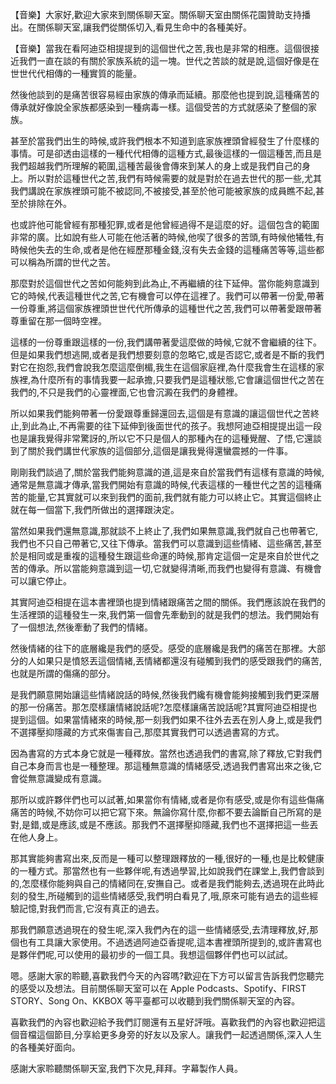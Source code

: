 【音樂】大家好,歡迎大家來到關係聊天室。關係聊天室由關係花園贊助支持播出。在關係聊天室,讓我們從關係切入,看見生命中的各種美好。

【音樂】當我在看阿迪亞相提提到的這個世代之苦,我也是非常的相應。這個很接近我們一直在談的有關於家族系統的這一塊。世代之苦談的就是說,這個好像是在世世代代相傳的一種實質的能量。

然後他談到的是痛苦很容易經由家族的傳承而延續。那麼他也提到說,這種痛苦的傳承就好像說全家族都感染到一種病毒一樣。這個受苦的方式就感染了整個的家族。

甚至於當我們出生的時候,或許我們根本不知道到底家族裡頭曾經發生了什麼樣的事情。可是卻透由這樣的一種代代相傳的這種方式,最後這樣的一個這種苦,而且是我們超越我們所理解的範圍,這種苦最後會傳來到某人的身上或是我們自己的身上。所以對於這種世代之苦,我們有時候需要的就是對於在過去世代的那一些,尤其我們講說在家族裡頭可能不被認同,不被接受,甚至於他可能被家族的成員瞧不起,甚至於排除在外。

也或許他可能曾經有那種犯罪,或者是他曾經過得不是這麼的好。這個包含的範圍非常的廣。比如說有些人可能在他活著的時候,他喫了很多的苦頭,有時候他犧牲,有時候他失去的生命,或者是他在經歷那種金錢,沒有失去金錢的這種痛苦等等,這些都可以稱為所謂的世代之苦。

那麼對於這個世代之苦如何能夠到此為止,不再繼續的往下延伸。當你能夠意識到它的時候,代表這種世代之苦,它有機會可以停在這裡了。我們可以帶著一份愛,帶著一份尊重,將這個家族裡頭世世代代所傳承的這種世代之苦,我們可以帶著愛跟帶著尊重留在那一個時空裡。

這樣的一份尊重跟這樣的一份,我們講帶著愛這麼做的時候,它就不會繼續的往下。但是如果我們想逃開,或者是我們想要刻意的忽略它,或是否認它,或者是不斷的我們對它在抱怨,我們會說我怎麼這麼倒楣,我生在這個家庭裡,為什麼我會生在這樣的家族裡,為什麼所有的事情我要一起承擔,只要我們是這種狀態,它會讓這個世代之苦在我們的,不只是我們的心靈裡面,它也會沉澱在我們的身體裡。

所以如果我們能夠帶著一份愛跟尊重歸還回去,這個是有意識的讓這個世代之苦終止,到此為止,不再需要的往下延伸到後面世代的孩子。我想阿迪亞相提提出這一段也是讓我覺得非常驚訝的,所以它不只是個人的那種內在的這種覺醒、了悟,它還談到了關於我們講世代家族的這個部分,這個是讓我覺得還蠻震撼的一件事。

剛剛我們談過了,關於當我們能夠意識的道,這是來自於當我們有這樣有意識的時候,通常是無意識才傳承,當我們開始有意識的時候,代表這樣的一種世代之苦的這種痛苦的能量,它其實就可以來到我們的面前,我們就有能力可以終止它。其實這個終止就在每一個當下,我們所做出的選擇跟決定。

當然如果我們還無意識,那就談不上終止了,我們如果無意識,我們就自己也帶著它,我們也不只自己帶著它,又往下傳承。當我們可以意識到這些情緒、這些痛苦,甚至於是相同或是重複的這種發生跟這些命運的時候,那肯定這個一定是來自於世代之苦的傳承。所以當能夠意識到這一切,它就變得清晰,而我們也變得有意識、有機會可以讓它停止。

其實阿迪亞相提在這本書裡頭也提到情緒跟痛苦之間的關係。我們應該說在我們的生活裡頭的這種發生一來,我們第一個會先牽動到的就是我們的想法。我們開始有了一個想法,然後牽動了我們的情緒。

然後情緒的往下的底層纔是我們的感受。感受的底層纔是我們的痛苦在那裡。大部分的人如果只是憤怒丟這個情緒,丟情緒都還沒有碰觸到我們的感受跟我們的痛苦,也就是所謂的傷痛的部分。

是我們願意開始讓這些情緒說話的時候,然後我們纔有機會能夠接觸到我們更深層的那一份痛苦。那怎麼樣讓情緒說話呢?怎麼樣讓痛苦說話呢?其實阿迪亞相提也提到這個。如果當情緒來的時候,那一刻我們如果不往外去丟在別人身上,或是我們不選擇壓抑隱藏的方式來傷害自己,那麼其實我們可以透過書寫的方式。

因為書寫的方式本身它就是一種釋放。當然也透過我們的書寫,除了釋放,它對我們自己本身而言也是一種整理。那這種無意識的情緒感受,透過我們書寫出來之後,它會從無意識變成有意識。

那所以或許夥伴們也可以試著,如果當你有情緒,或者是你有感受,或是你有這些傷痛痛苦的時候,不妨你可以把它寫下來。無論你寫什麼,你都不要去論斷自己所寫的是對,是錯,或是應該,或是不應該。那我們不選擇壓抑隱藏,我們也不選擇把這一些丟在他人身上。

那其實能夠書寫出來,反而是一種可以整理跟釋放的一種,很好的一種,也是比較健康的一種方式。那當然也有一些夥伴呢,有透過學習,比如說我們在課堂上,我們會談到的,怎麼樣你能夠與自己的情緒同在,安撫自己。或者是我們能夠去,透過現在此時此刻的發生,所碰觸到的這些情緒感受,我們明白看見了,哦,原來可能有過去的這些經驗記憶,對我們而言,它沒有真正的過去。

那我們願意透過現在的發生呢,深入我們內在的這一些情緒感受,去清理釋放,好,那個也有工具讓大家使用。不過透過阿迪亞香提呢,這本書裡頭所提到的,或許書寫也是夥伴們呢,可以使用的最初步的一個工具。我想這個夥伴們也可以試試。

嗯。感謝大家的聆聽,喜歡我們今天的內容嗎?歡迎在下方可以留言告訴我們您聽完的感受以及想法。目前關係聊天室可以在 Apple Podcasts、Spotify、FIRST STORY、Song On、KKBOX 等平臺都可以收聽到我們關係聊天室的內容。

喜歡我們的內容也歡迎給予我們訂閱還有五星好評哦。喜歡我們的內容也歡迎把這個音檔這個節目,分享給更多身旁的好友以及家人。讓我們一起透過關係,深入人生的各種美好面向。

感謝大家聆聽關係聊天室,我們下次見,拜拜。字幕製作人員。